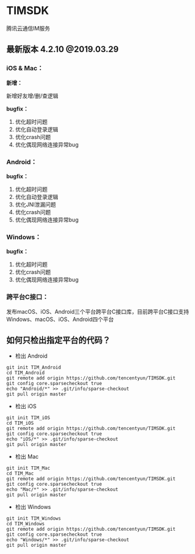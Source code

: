 # TIMSDK
腾讯云通信IM服务

## 最新版本 4.2.10 @2019.03.29

### iOS & Mac：
**新增：**

   新增好友增/删/查逻辑

  **bugfix：**

  1. 优化超时问题
  2. 优化自动登录逻辑
  3. 优化crash问题
  4. 优化偶现网络连接异常bug
  
### Android：

**bugfix：**

 1. 优化超时问题
 2. 优化自动登录逻辑
 3. 优化JNI泄漏问题
 4. 优化crash问题
 5. 优化偶现网络连接异常bug

### Windows：

**bugfix：**

  1. 优化超时问题
  4. 优化crash问题
  5. 优化偶现网络连接异常bug
  
### 跨平台C接口：
发布macOS、iOS、Android三个平台跨平台C接口库，目前跨平台C接口支持Windows、macOS、iOS、Android四个平台

## 如何只检出指定平台的代码？

- 检出 Android
```
git init TIM_Android
cd TIM_Android
git remote add origin https://github.com/tencentyun/TIMSDK.git
git config core.sparsecheckout true
echo "Android/*" >> .git/info/sparse-checkout
git pull origin master
```

- 检出 iOS
```
git init TIM_iOS
cd TIM_iOS
git remote add origin https://github.com/tencentyun/TIMSDK.git
git config core.sparsecheckout true
echo "iOS/*" >> .git/info/sparse-checkout
git pull origin master
```

- 检出 Mac
```
git init TIM_Mac
cd TIM_Mac
git remote add origin https://github.com/tencentyun/TIMSDK.git
git config core.sparsecheckout true
echo "Mac/*" >> .git/info/sparse-checkout
git pull origin master
```

- 检出 Windows
```
git init TIM_Windows
cd TIM_Windows
git remote add origin https://github.com/tencentyun/TIMSDK.git
git config core.sparsecheckout true
echo "Windows/*" >> .git/info/sparse-checkout
git pull origin master
```
